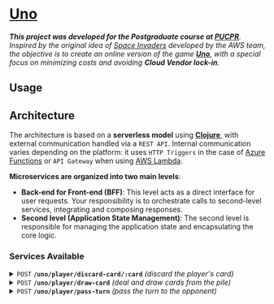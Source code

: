 # [Uno](https://en.wikipedia.org/wiki/Uno_(card_game))

_**This project was developed for the Postgraduate course at [PUCPR](https://www.pucpr.br)**. Inspired by the original idea of ​​[Space Invaders](https://jay-ithiel.github.io/space_invaders) developed by the AWS team, the objective is to create an online version of the game [**Uno**](https://en.wikipedia.org/wiki/Uno_(card_game)), with a special focus on minimizing costs and avoiding **Cloud Vendor lock-in**._

## Usage

## Architecture

The architecture is based on a **serverless model** using [**Clojure**](https://clojure.org), with external communication handled via a `REST API`. Internal communication varies depending on the platform: it uses `HTTP Triggers` in the case of [Azure Functions](https://azure.microsoft.com/en-us/products/functions) or `API Gateway` when using [AWS Lambda](https://aws.amazon.com/lambda).

**Microservices are organized into two main levels**:

- **Back-end for Front-end (BFF)**:
This level acts as a direct interface for user requests. Your responsibility is to orchestrate calls to second-level services, integrating and composing responses.
- **Second level (Application State Management)**:
The second level is responsible for managing the application state and encapsulating the core logic.

### Services Available

<details>
  <summary><code>POST</code> <code><b>/uno/player/discard-card/:card</b></code> <i>(discard the player's card)</i></summary>

```mermaid
flowchart LR
    U((begin)) --->|<b>POST</b> <i>/uno/security/refresh-token</i>| S[security-bff]
    S -.-> DS[(security)]
    U --->|<b>POST</b> <i>/uno/player/discard-card/:card</i>| DCB[<b>discard-card-bff</b>]
    DCB --> SC(player)
    SA(dealer) -.->|Validates the informed card and updates the last card.| DLC[(last-card)]
    SA -.->|Query/Update the hand.| DOH[(opponent-hand)]
    SB(pile-card)  -.->|Update the pile.| DPC[(pile-card)]
    SC -.->|Validates the informed card and updates the hand.| DPH[(player-hand)]
    SA -->|If there is no card.| SB
    SC -->|Check the opponent's move.| SA    
    style U  color:#fff,fill:#000,stroke:#000;
    classDef bff color:#fff,fill:green;
    class S,DCB bff;
    classDef second color:#fff,fill:red;
    class SA,SB,SC second;
```
</details>

<details>
  <summary><code>POST</code> <code><b>/uno/player/draw-card</b></code> <i>(deal and draw cards from the pile)</i></summary>

#### Parameters

> | name          |  type              | data type      | description       |
> |---------------|--------------------|----------------|-------------------|
> | authorization | headers (required) | `bearer token` | *Security token.* |

#### Responses

> | http code | content-type       | response                                    |
> |-----------|--------------------|---------------------------------------------|
> | `200`     | `application/json` | *Returns the player's cards and last card.* |
> | `401`     | `application/json` | *Invalid authentication.*                   |
> | `409`     | `application/json` | *Invalid play.*                             |

```mermaid
flowchart LR
    U((begin)) --->|<b>POST</b> <i>/uno/security/refresh-token</i>| S[security-bff]
    S -.-> DS[(security)]
    U --->|<b>POST</b> <i>/uno/player/draw-card</i>| DCB[draw-card-bff]
    DCB --> SPC(pile-card)
    SD(dealer) -.->|Query/update the last card.| DLC[(last-card)]
    SPC --> SP(player)
    SPC --> SD
    SD -.->|Update the hand.| DOH[(opponent-hand)]
    SPC -.->|Query/Update the pile.| DPC[(pile-card)]
    SP -.->|Update the hand.| DPH[(player-hand)]
    style U color:#fff,fill:#000,stroke:#000;
    classDef bff color:#fff,fill:green;
    class S,DCB bff;
    classDef second color:#fff,fill:red;
    class SD,SP,SPC second;
```

#### Example cURL

> ```javascript
>  curl --request POST '{{uno}}/uno/player/draw-card' \
>  --header 'Authorization: {{authorization}}'
> ```

</details>

<details>
  <summary><code>POST</code> <code><b>/uno/player/pass-turn</b></code> <i>(pass the turn to the opponent)</i></summary>

```mermaid
flowchart LR
    U((begin)) -->|<b>POST</b> <i>/uno/security/refresh-token</i>| S[security]
    U -->|<b>POST</b> <i>/uno/player/pass-turn</i>| FD[<b>pass-turn-bff</b>]
    FD --> SA(dealer)
    SA -.->|Update the last card.| DLC[(last-card)]
    SA -.->|Query/Update the hand.| DOH[(opponent-hand)]
    SB(pile-card) -.->|Update the pile.| DPC[(pile-card)]
    SA -.->|If there is no card.| SB
    classDef first color:#fff,fill:green;
    classDef second color:#fff,fill:red;
    style U  color:#fff,fill:#000,stroke:#000;
    class FB,FC,FD first;
    class SA,SB,SC second;
```
</details>
